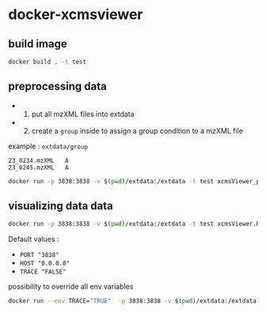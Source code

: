 # docker-xcmsviewer

## build image

```bash
docker build . -t test
```

## preprocessing data

- 1) put all mzXML files into extdata
- 2) create a `group` inside to assign a group condition to a mzXML file

example : `extdata/group`

```tsv
23_0234.mzXML   A  
23_0245.mzXML   A
```


```bash
docker run -p 3838:3838 -v $(pwd)/extdata:/extdata -t test xcmsViewer_preprocess.R
```

## visualizing data data

```bash
docker run -p 3838:3838 -v $(pwd)/extdata:/extdata -t test xcmsViewer.R
```

Default values : 
- `PORT "3838"`
- `HOST "0.0.0.0"`
- `TRACE "FALSE"`

possibility to override all env variables

```bash
docker run --env TRACE="TRUE"  -p 3838:3838 -v $(pwd)/extdata:/extdata -t test xcmsViewer.R
```


